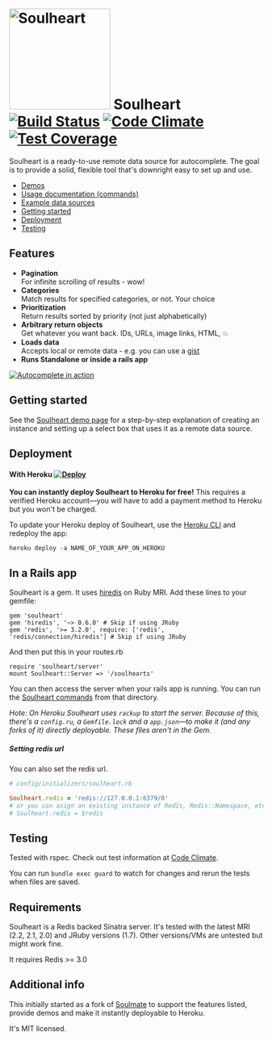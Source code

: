 # <img src="https://raw.githubusercontent.com/sethherr/soulheart/master/examples/logo.png" alt="Soulheart" width="200"> Soulheart [![Build Status](https://travis-ci.org/sethherr/soulheart.svg)](https://travis-ci.org/sethherr/soulheart) [![Code Climate](https://codeclimate.com/github/sethherr/soulheart/badges/gpa.svg)](https://codeclimate.com/github/sethherr/soulheart) [![Test Coverage](https://codeclimate.com/github/sethherr/soulheart/badges/coverage.svg)](https://codeclimate.com/github/sethherr/soulheart/coverage)

Soulheart is a ready-to-use remote data source for autocomplete. The goal is to provide a solid, flexible tool that's downright easy to set up and use.

- [Demos](https://sethherr.github.io/soulheart/)
- [Usage documentation (commands)](https://sethherr.github.io/soulheart/commands/)
- [Example data sources](https://github.com/sethherr/soulheart/tree/master/examples)
- [Getting started](#getting-started)
- [Deployment](#deployment)
- [Testing](#testing)


## Features

- **Pagination**
  <br>For infinite scrolling of results - wow!
- **Categories**
  <br>Match results for specified categories, or not. Your choice
- **Prioritization**
  <br>Return results sorted by priority (not just alphabetically)
- **Arbitrary return objects**
  <br>Get whatever you want back. IDs, URLs, image links, HTML, :boom:
- **Loads data**
  <br>Accepts local or remote data - e.g. you can use a [gist](https://github.com/sethherr/soulheart/blob/master/examples/manufacturers.tsv)
- **Runs Standalone or inside a rails app**

[![Autocomplete in action](https://github.com/sethherr/soulheart/raw/master/examples/screenshot.png)](https://sethherr.github.io/soulheart/)


## Getting started

See the [Soulheart demo page](https://sethherr.github.io/soulheart/) for a step-by-step explanation of creating an instance and setting up a select box that uses it as a remote data source.


## Deployment

#### With Heroku [![Deploy](https://www.herokucdn.com/deploy/button.png)](https://heroku.com/deploy)

**You can instantly deploy Soulheart to Heroku for free!** This requires a verified Heroku account&mdash;you will have to add a payment method to Heroku but you won't be charged.

To update your Heroku deploy of Soulheart, use the [Heroku CLI](https://devcenter.heroku.com/articles/heroku-command) and redeploy the app: 
  
    heroku deploy -a NAME_OF_YOUR_APP_ON_HEROKU
    

## In a Rails app

Soulheart is a gem. It uses [hiredis](https://github.com/redis/hiredis) on Ruby MRI. Add these lines to your gemfile:

    gem 'soulheart'
    gem 'hiredis', '~> 0.6.0' # Skip if using JRuby
    gem 'redis', '>= 3.2.0', require: ['redis', 'redis/connection/hiredis'] # Skip if using JRuby


And then put this in your routes.rb

    require 'soulheart/server'
    mount Soulheart::Server => '/soulhearts'

You can then access the server when your rails app is running. You can run the [Soulheart commands](https://sethherr.github.io/soulheart/commands/) from that directory.

*Hote: On Heroku Soulheart uses `rackup` to start the server. Because of this, there's a `config.ru`, a `Gemfile.lock` and a `app.json`&mdash;to make it (and any forks of it) directly deployable. These files aren't in the Gem.*

##### Setting redis url

You can also set the redis url. 

```ruby
# config/initializers/soulheart.rb

Soulheart.redis = 'redis://127.0.0.1:6379/0'
# or you can asign an existing instance of Redis, Redis::Namespace, etc.
# Soulheart.redis = $redis
```
## Testing

Tested with rspec. Check out test information at [Code Climate](https://codeclimate.com/github/sethherr/soulheart).

You can run `bundle exec guard` to watch for changes and rerun the tests when files are saved.


## Requirements

Soulheart is a Redis backed Sinatra server. It's tested with the latest MRI (2.2, 2.1, 2.0) and JRuby versions (1.7). Other versions/VMs are untested but might work fine.

It requires Redis >= 3.0

## Additional info

This initially started as a fork of [Soulmate](https://github.com/seatgeek/soulmate) to support the features listed, provide demos and make it instantly deployable to Heroku.

It's MIT licensed.